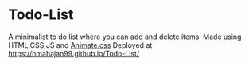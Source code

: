 # Todo-List
A minimalist to do list where you can add and delete items.
Made using HTML,CSS,JS and [Animate.css](https://github.com/daneden/animate.css)
Deployed at https://hmahajan99.github.io/Todo-List/
